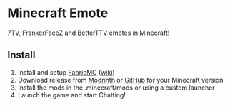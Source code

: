 # Minecraft Emote

7TV, FrankerFaceZ and BetterTTV emotes in Minecraft!

## Install

1. Install and setup [FabricMC](https://fabricmc.net/) ([wiki](https://fabricmc.net/wiki/player:tutorials:start#installing_fabric_loader))
2. Download release from [Modrinth](https://modrinth.com/mod/minecraft-emote/settings) or [GitHub](https://github.com/Vinrobot/Minecraft-Emote/releases) for your Minecraft version
3. Install the mods in the .minecraft/mods or using a custom launcher
4. Launch the game and start Chatting!
